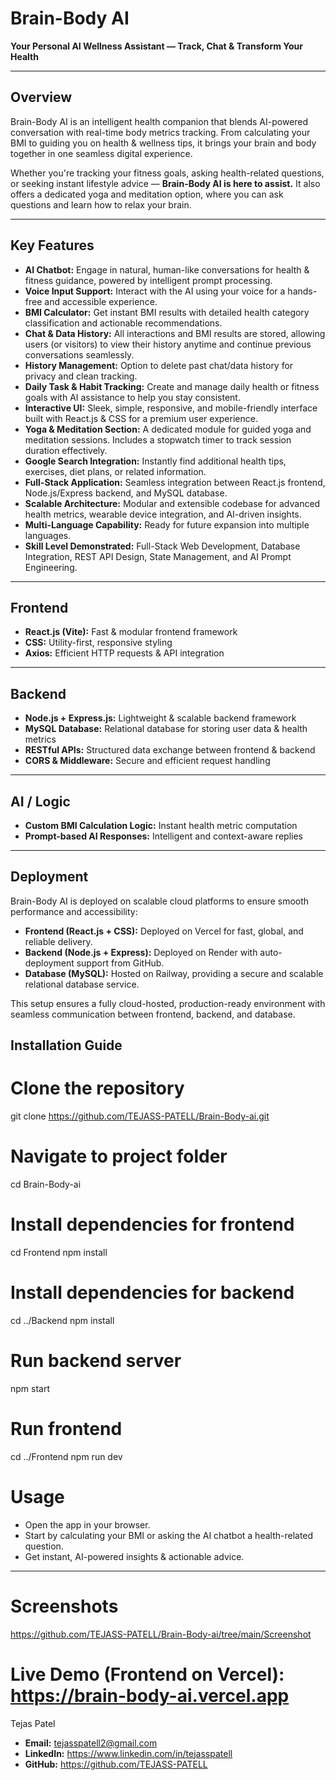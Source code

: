 # Brain-Body AI
**Your Personal AI Wellness Assistant — Track, Chat & Transform Your Health**

---

## Overview
Brain-Body AI is an intelligent health companion that blends AI-powered conversation with real-time body metrics tracking.
From calculating your BMI to guiding you on health & wellness tips, it brings your brain and body together in one seamless digital experience.

Whether you're tracking your fitness goals, asking health-related questions, or seeking instant lifestyle advice — **Brain-Body AI is here to assist.**
It also offers a dedicated yoga and meditation option, where you can ask questions and learn how to relax your brain.

---

## Key Features
- **AI Chatbot:** Engage in natural, human-like conversations for health & fitness guidance, powered by intelligent prompt processing.  
- **Voice Input Support:** Interact with the AI using your voice for a hands-free and accessible experience.  
- **BMI Calculator:** Get instant BMI results with detailed health category classification and actionable recommendations.  
- **Chat & Data History:** All interactions and BMI results are stored, allowing users (or visitors) to view their history anytime and continue previous conversations seamlessly.
- **History Management:** Option to delete past chat/data history for privacy and clean tracking. 
- **Daily Task & Habit Tracking:** Create and manage daily health or fitness goals with AI assistance to help you stay consistent.  
- **Interactive UI:** Sleek, simple, responsive, and mobile-friendly interface built with React.js & CSS for a premium user experience.
- **Yoga & Meditation Section:** A dedicated module for guided yoga and meditation sessions. Includes a stopwatch timer to track session duration effectively.
- **Google Search Integration:** Instantly find additional health tips, exercises, diet plans, or related information.  
- **Full-Stack Application:** Seamless integration between React.js frontend, Node.js/Express backend, and MySQL database.  
- **Scalable Architecture:** Modular and extensible codebase for advanced health metrics, wearable device integration, and AI-driven insights.  
- **Multi-Language Capability:** Ready for future expansion into multiple languages.  
- **Skill Level Demonstrated:** Full-Stack Web Development, Database Integration, REST API Design, State Management, and AI Prompt Engineering.  

---

## Frontend
- **React.js (Vite):** Fast & modular frontend framework  
- **CSS:** Utility-first, responsive styling  
- **Axios:** Efficient HTTP requests & API integration  

---

## Backend
- **Node.js + Express.js:** Lightweight & scalable backend framework  
- **MySQL Database:** Relational database for storing user data & health metrics  
- **RESTful APIs:** Structured data exchange between frontend & backend  
- **CORS & Middleware:** Secure and efficient request handling  

---

## AI / Logic
- **Custom BMI Calculation Logic:** Instant health metric computation  
- **Prompt-based AI Responses:** Intelligent and context-aware replies  

---

## Deployment
Brain-Body AI is deployed on scalable cloud platforms to ensure smooth performance and accessibility:
- **Frontend (React.js + CSS):** Deployed on Vercel for fast, global, and reliable delivery.
- **Backend (Node.js + Express):** Deployed on Render with auto-deployment support from GitHub.
- **Database (MySQL):** Hosted on Railway, providing a secure and scalable relational database service.

This setup ensures a fully cloud-hosted, production-ready environment with seamless communication between frontend, backend, and database.

## Installation Guide

# Clone the repository
git clone https://github.com/TEJASS-PATELL/Brain-Body-ai.git

# Navigate to project folder
cd Brain-Body-ai

# Install dependencies for frontend
cd Frontend
npm install

# Install dependencies for backend
cd ../Backend
npm install

# Run backend server
npm start

# Run frontend
cd ../Frontend
npm run dev


# Usage
- Open the app in your browser.
- Start by calculating your BMI or asking the AI chatbot a health-related question.
- Get instant, AI-powered insights & actionable advice.

---

# Screenshots
https://github.com/TEJASS-PATELL/Brain-Body-ai/tree/main/Screenshot

# Live Demo (Frontend on Vercel): https://brain-body-ai.vercel.app

Tejas Patel
- **Email:** tejasspatell2@gmail.com
- **LinkedIn:** https://www.linkedin.com/in/tejasspatell
- **GitHub:** https://github.com/TEJASS-PATELL


